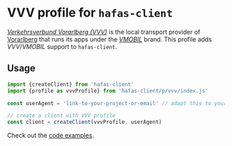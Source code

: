 # VVV profile for `hafas-client`

[*Verkehrsverbund Vorarlberg (VVV)*](https://de.wikipedia.org/wiki/Verkehrsverbund_Vorarlberg) is the local transport provider of [Vorarlberg](https://en.wikipedia.org/wiki/Vorarlberg) that runs its apps under the [*VMOBIL*](https://www.vmobil.at) brand. This profile adds *VVV*/*VMOBIL* support to `hafas-client`.

## Usage

```js
import {createClient} from 'hafas-client'
import {profile as vvvProfile} from 'hafas-client/p/vvv/index.js'

const userAgent = 'link-to-your-project-or-email' // adapt this to your project!

// create a client with VVV profile
const client = createClient(vvvProfile, userAgent)
```

Check out the [code examples](example.js).
